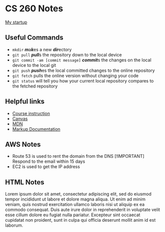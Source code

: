 # CS 260 Notes

[My startup](https://simon.cs260.click)

## Useful Commands
 - `mkdir` ***m***a***k***es a new ***dir***ectory
 - `git pull` ***pull***s the repository down to the local device
 - `git commit -am [commit message]` ***commit***s the changes on the local device to the local git
 - `git push` ***push***es the local committed changes to the online repository
 - `git fetch` pulls the online version without changing your code
 - `git status` will tell you how your current local repository compares to the fetched repository


## Helpful links

- [Course instruction](https://github.com/webprogramming260)
- [Canvas](https://byu.instructure.com)
- [MDN](https://developer.mozilla.org)
- [Markup Documentation](https://docs.github.com/en/get-started/writing-on-github/getting-started-with-writing-and-formatting-on-github/basic-writing-and-formatting-syntax)

## AWS Notes

- Route 53 is used to rent the domain from the DNS
  [!IMPORTANT] Respond to the email within 15 days
- EC2 is used to get the IP address

## HTML Notes

Lorem ipsum dolor sit amet, consectetur adipiscing elit, sed do eiusmod tempor incididunt ut labore et dolore magna aliqua. Ut enim ad minim veniam, quis nostrud exercitation ullamco laboris nisi ut aliquip ex ea commodo consequat. Duis aute irure dolor in reprehenderit in voluptate velit esse cillum dolore eu fugiat nulla pariatur. Excepteur sint occaecat cupidatat non proident, sunt in culpa qui officia deserunt mollit anim id est laborum.
